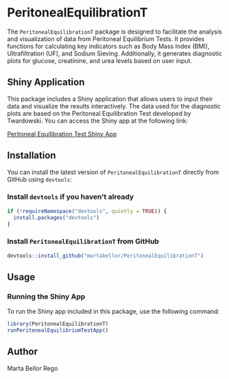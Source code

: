 # PeritonealEquilibrationT

The `PeritonealEquilibrationT` package is designed to facilitate the analysis and visualization of data from Peritoneal Equilibrium Tests. It provides functions for calculating key indicators such as Body Mass Index (BMI), Ultrafiltration (UF), and Sodium Sieving. Additionally, it generates diagnostic plots for glucose, creatinine, and urea levels based on user input.

## Shiny Application

This package includes a Shiny application that allows users to input their data and visualize the results interactively. The data used for the diagnostic plots are based on the Peritoneal Equilibration Test developed by Twardowski. You can access the Shiny app at the following link:

[Peritoneal Equilibration Test Shiny App](https://vtj3ex-marta0bello.shinyapps.io/shinyapp/)


## Installation

You can install the latest version of `PeritonealEquilibrationT` directly from GitHub using `devtools`:

### Install `devtools` if you haven't already

```r
if (!requireNamespace("devtools", quietly = TRUE)) {
  install.packages("devtools")
}
```

### Install `PeritonealEquilibrationT` from GitHub

```r
devtools::install_github("martabellor/PeritonealEquilibrationT")
```

## Usage

### Running the Shiny App

To run the Shiny app included in this package, use the following command:

```r
library(PeritonealEquilibrationT)
runPeritonealEquilibriumTestApp()
```

## Author

Marta Bellor Rego


